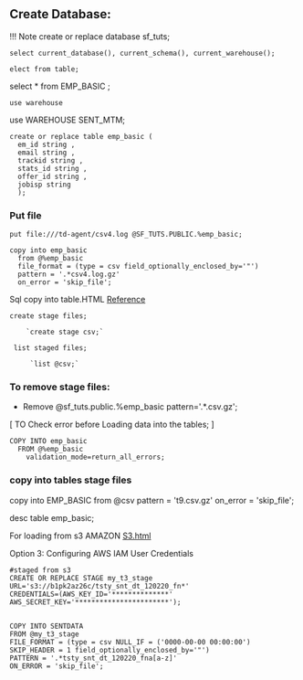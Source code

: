 #
##  Create Database:

!!! Note
    create or replace database sf_tuts;

    select current_database(), current_schema(), current_warehouse();


`elect from table;`

 select * from EMP_BASIC ;	

`use warehouse`

 use WAREHOUSE SENT_MTM;

```
create or replace table emp_basic (
  em_id string ,
  email string ,
  trackid string ,
  stats_id string ,
  offer_id string ,
  jobisp string
  );
```

### Put file
```
put file:///td-agent/csv4.log @SF_TUTS.PUBLIC.%emp_basic;
```

```
copy into emp_basic
  from @%emp_basic 
  file_format = (type = csv field_optionally_enclosed_by='"')
  pattern = '.*csv4.log.gz'
  on_error = 'skip_file';
```

Sql copy into table.HTML [Reference](https://docs.snowflake.net/manuals/sql-reference/sql/copy-into-table.html)

```
create stage files;

    `create stage csv;`

 list staged files;

     `list @csv;`
```
### To remove stage files:

- Remove @sf_tuts.public.%emp_basic pattern='.*.csv.gz'; 

[ TO Check error before Loading data into the tables; ]

	COPY INTO emp_basic
	  FROM @%emp_basic
	    validation_mode=return_all_errors;


### copy into tables stage files

 copy into EMP_BASIC
     from @csv
     pattern = 't9.csv.gz'
     on_error = 'skip_file';

desc table  emp_basic;



For loading from s3 AMAZON [S3.html](https://docs.snowflake.net/manuals/user-guide/data-load-s3.html)

Option 3: Configuring AWS IAM User Credentials
```
#staged from s3
CREATE OR REPLACE STAGE my_t3_stage
URL='s3://b1pk2az26c/tsty_snt_dt_120220_fn*'
CREDENTIALS=(AWS_KEY_ID='**************' AWS_SECRET_KEY='***********************');                     
                                                    

COPY INTO SENTDATA       
FROM @my_t3_stage
FILE_FORMAT = (type = csv NULL_IF = ('0000-00-00 00:00:00') SKIP_HEADER = 1 field_optionally_enclosed_by='"')
PATTERN = '.*tsty_snt_dt_120220_fna[a-z]'
ON_ERROR = 'skip_file';        
```